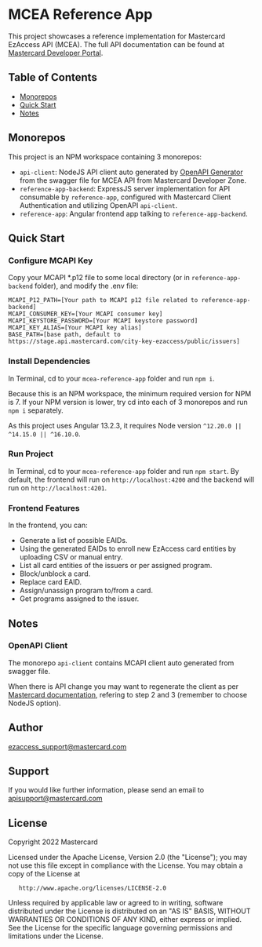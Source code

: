 # MCEA Reference App

This project showcases a reference implementation for Mastercard EzAccess API (MCEA). 
The full API documentation can be found at [Mastercard Developer Portal](https://developer.mastercard.com/drafts/mastercard-ezaccess-for-issuers/staging/documentation/).

## Table of Contents

- [Monorepos](#monorepos)
- [Quick Start](#quick-start)
- [Notes](#notes)

## Monorepos

This project is an NPM workspace containing 3 monorepos:

- `api-client`: NodeJS API client auto generated by [OpenAPI Generator](https://openapi-generator.tech/) from the swagger file for MCEA API from Mastercard Developer Zone.
- `reference-app-backend`: ExpressJS server implementation for API consumable by `reference-app`, configured with Mastercard Client Authentication and utilizing OpenAPI `api-client`.
- `reference-app`: Angular frontend app talking to `reference-app-backend`.

## Quick Start

### Configure MCAPI Key

Copy your MCAPI *.p12 file to some local directory (or in `reference-app-backend` folder), and modify the .env file:

```
MCAPI_P12_PATH=[Your path to MCAPI p12 file related to reference-app-backend]
MCAPI_CONSUMER_KEY=[Your MCAPI consumer key]
MCAPI_KEYSTORE_PASSWORD=[Your MCAPI keystore password]
MCAPI_KEY_ALIAS=[Your MCAPI key alias]
BASE_PATH=[base path, default to https://stage.api.mastercard.com/city-key-ezaccess/public/issuers]
```

### Install Dependencies

In Terminal, cd to your `mcea-reference-app` folder and run `npm i`.

Because this is an NPM workspace, the minimum required version for NPM is 7. 
If your NPM version is lower, try cd into each of 3 monorepos and run `npm i` separately.

As this project uses Angular 13.2.3, it requires Node version `^12.20.0 || ^14.15.0 || ^16.10.0`.

### Run Project

In Terminal, cd to your `mcea-reference-app` folder and run `npm start`. By default, the frontend will run on `http://localhost:4200` and the backend will run on `http://localhost:4201`.

### Frontend Features

In the frontend, you can:

- Generate a list of possible EAIDs.
- Using the generated EAIDs to enroll new EzAccess card entities by uploading CSV or manual entry.
- List all card entities of the issuers or per assigned program.
- Block/unblock a card.
- Replace card EAID.
- Assign/unassign program to/from a card.
- Get programs assigned to the issuer.

## Notes

### OpenAPI Client

The monorepo `api-client` contains MCAPI client auto generated from swagger file.

When there is API change you may want to regenerate the client as per [Mastercard documentation](https://developer.mastercard.com/platform/documentation/security-and-authentication/generating-and-configuring-a-mastercard-api-client/),
refering to step 2 and 3 (remember to choose NodeJS option).

## Author <a name="author"></a>

ezaccess_support@mastercard.com

## Support <a name="support"></a>
If you would like further information, please send an email to apisupport@mastercard.com

## License <a name="license"></a>
Copyright 2022 Mastercard
 
Licensed under the Apache License, Version 2.0 (the "License"); you may not use this file except in compliance with the License. You may obtain a copy of the License at
 
       http://www.apache.org/licenses/LICENSE-2.0
 
Unless required by applicable law or agreed to in writing, software distributed under the License is distributed on an "AS IS" BASIS, WITHOUT WARRANTIES OR CONDITIONS OF ANY KIND, either express or implied. See the License for the specific language governing permissions and limitations under the License.
